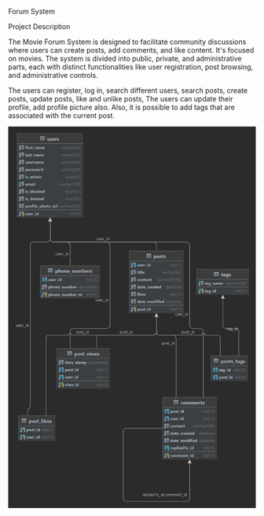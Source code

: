 Forum System

Project Description

The Movie Forum System is designed to facilitate community discussions where users can create posts, 
add comments, and like content. 
It's focused on movies.
The system is divided into public, private, and administrative parts, 
each with distinct functionalities like user registration, 
post browsing, and administrative controls.

The users can register, log in, search different users, search posts, create posts, update posts, like and unlike posts,
The users can update their profile, add profile picture also.
Also, it is possible to add tags that are associated with the current post.

![forum_system_database_diagram.png](forum_system_database_diagram.png)